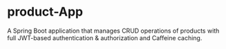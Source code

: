 # product-App
A Spring Boot application that manages CRUD operations of products with full JWT-based authentication &amp; authorization and Caffeine caching.
